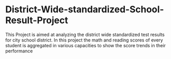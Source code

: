 # District-Wide-standardized-School-Result-Project
This Project is aimed at analyzing the district wide standardized test results for city school district. 
In this project the math and reading scores of every student is aggregated in various capacities to show the score trends in their performance
